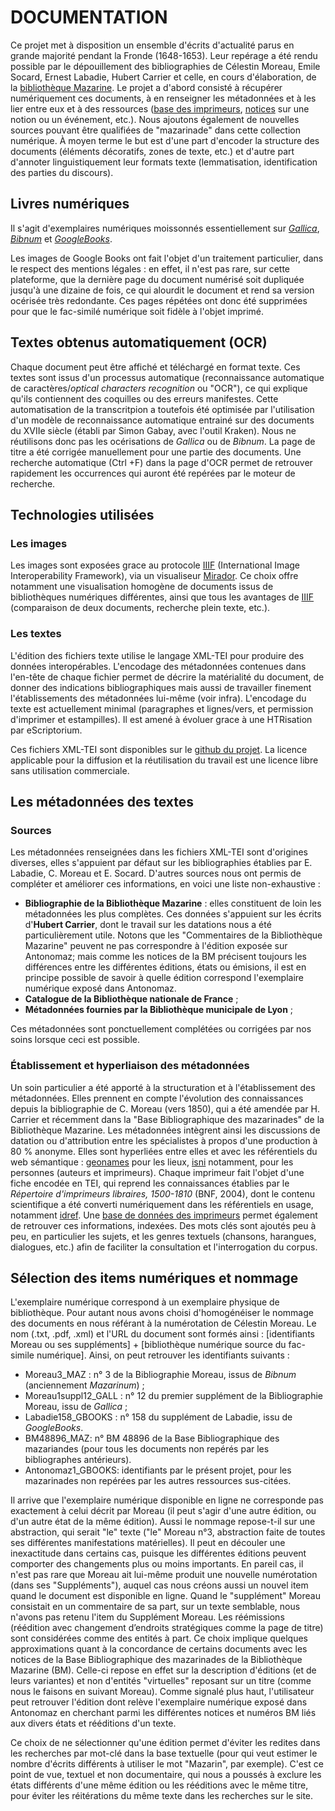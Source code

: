 # DOCUMENTATION 

Ce projet met à disposition un ensemble d'écrits d'actualité parus en grande majorité pendant la Fronde (1648-1653). Leur repérage a été rendu possible par le dépouillement des bibliographies de Célestin Moreau, Emile Socard, Ernest Labadie, Hubert Carrier et celle, en cours d'élaboration, de la [bibliothèque Mazarine](https://mazarinades.bibliotheque-mazarine.fr/). Le projet a d'abord consisté à récupérer numériquement ces documents, à en renseigner les métadonnées et à les lier entre eux et à des ressources ([base des imprimeurs](https://antonomaz.huma-num.fr/exist/apps/Antonomaz/imprimeurs.html?collection=imprimeurs), [notices](https://antonomaz.huma-num.fr/exist/apps/Antonomaz/notices.html?collection=notices) sur une notion ou un événement, etc.). Nous ajoutons également de nouvelles sources pouvant être qualifiées de "mazarinade" dans cette collection numérique. À moyen terme le but est d'une part d'encoder la structure des documents (éléments décoratifs, zones de texte, etc.) et d'autre part d'annoter linguistiquement leur formats texte (lemmatisation, identification des parties du discours).

## Livres numériques

Il s'agit d'exemplaires numériques moissonnés essentiellement sur *[Gallica](https://gallica.bnf.fr/)*, *[Bibnum](https://bibnum.institutdefrance.fr/)* et *[GoogleBooks](https://books.google.fr/)*. 

Les images de Google Books ont fait l'objet d'un traitement particulier, dans le respect des mentions légales : en effet, il n'est pas rare, sur cette plateforme, que la dernière page du document numérisé soit dupliquée jusqu'à une dizaine de fois, ce qui alourdit le document et rend sa version océrisée très redondante. Ces pages répétées ont donc été supprimées pour que le fac-similé numérique soit fidèle à l'objet imprimé.

## Textes obtenus automatiquement (OCR)

Chaque document peut être affiché et téléchargé en format texte. Ces textes sont issus d'un processus automatique (reconnaissance automatique de caractères/_optical characters recognition_ ou "OCR"), ce qui explique qu'ils contiennent des coquilles ou des erreurs manifestes. Cette automatisation de la transcritpion a toutefois été optimisée par l'utilisation d'un modèle de reconnaissance automatique entrainé sur des documents du XVIIe siècle (établi par Simon Gabay, avec l'outil Kraken). Nous ne réutilisons donc pas les océrisations de _Gallica_ ou de _Bibnum_. La page de titre a été corrigée manuellement pour une partie des documents. Une recherche automatique (Ctrl +F) dans la page d'OCR permet de retrouver rapidement les occurrences qui auront été repérées par le moteur de recherche.

## Technologies utilisées

### Les images

Les images sont exposées grace au protocole [IIIF](https://iiif.io/) (International Image Interoperability Framework), via un visualiseur [Mirador](https://projectmirador.org/). Ce choix offre notamment une visualisation homogène de documents issus de bibliothèques numériques différentes, ainsi que tous les avantages de [IIIF](https://training.iiif.io/intro-to-iiif/) (comparaison de deux documents, recherche plein texte, etc.).

### Les textes 

L'édition des fichiers texte utilise le langage XML-TEI pour produire des données interopérables. L'encodage des métadonnées contenues dans l'en-tête de chaque fichier permet de décrire la matérialité du document, de donner des indications bibliographiques mais aussi de travailler finement l'établissements des métadonnées lui-même (voir infra). L'encodage du texte est actuellement minimal (paragraphes et lignes/vers, et permission d'imprimer et estampilles). Il est amené à évoluer grace à une HTRisation par eScriptorium.

Ces fichiers XML-TEI sont disponibles sur le [github du projet](https://github.com/Antonomaz/Corpus). La licence applicable pour la diffusion et la réutilisation du travail est une licence libre sans utilisation commerciale.

## Les métadonnées des textes

### Sources

Les métadonnées renseignées dans les fichiers XML-TEI sont d'origines diverses, elles s'appuient par défaut sur les bibliographies établies par E. Labadie, C. Moreau et E. Socard. D'autres sources nous ont permis de compléter et améliorer ces informations, en voici une liste non-exhaustive :
- **Bibliographie de la Bibliothèque Mazarine** : elles constituent de loin les métadonnées les plus complètes. Ces données s'appuient sur les écrits d'**Hubert Carrier**, dont le travail sur les datations nous a été particulièrement utile. Notons que les "Commentaires de la Bibliothèque Mazarine" peuvent ne pas correspondre à l'édition exposée sur Antonomaz; mais comme les notices de la BM précisent toujours les différences entre les différentes éditions, états ou émisions, il est en principe possible de savoir à quelle édition correspond l'exemplaire numérique exposé dans Antonomaz.
- **Catalogue de la Bibliothèque nationale de France** ;
- **Métadonnées fournies par la Bibliothèque municipale de Lyon** ;

Ces métadonnées sont ponctuellement complétées ou corrigées par nos soins lorsque ceci est possible.

### Établissement et hyperliaison des métadonnées

Un soin particulier a été apporté à la structuration et à l'établissement des métadonnées. Elles prennent en compte l'évolution des connaissances depuis la bibliographie de C. Moreau (vers 1850), qui a été amendée par H. Carrier et récemment dans la "Base Bibliographique des mazarinades" de la Bibliothèque Mazarine. Les métadonnées intègrent ainsi les discussions de datation ou d'attribution entre les spécialistes à propos d'une production à 80 % anonyme. Elles sont hyperliées entre elles et avec les référentiels du web sémantique : [geonames](https://www.geonames.org/) pour les lieux, [isni](https://isni.org/) notamment, pour les personnes (auteurs et imprimeurs). Chaque imprimeur fait l'objet d'une fiche encodée en TEI, qui reprend les connaissances établies par le _Répertoire d'imprimeurs libraires, 1500-1810_ (BNF, 2004), dont le contenu scientifique a été converti numériquement dans les référentiels en usage, notamment [idref](https://www.idref.fr/). Une [base de données des imprimeurs](https://antonomaz.huma-num.fr/exist/apps/Antonomaz/imprimeurs.html?collection=imprimeurs) permet également de retrouver ces informations, indexées.
Des mots clés sont ajoutés peu à peu, en particulier les sujets, et les genres textuels (chansons, harangues, dialogues, etc.) afin de faciliter la consultation et l'interrogation du corpus.

## Sélection des items numériques et nommage

L'exemplaire numérique correspond à un exemplaire physique de bibliothèque. Pour autant nous avons choisi d'homogénéiser le nommage des documents en nous référant à la numérotation de Célestin Moreau. Le nom (.txt, .pdf, .xml) et l'URL du document  sont formés ainsi : [identifiants Moreau ou ses suppléments] + [bibliothèque numérique source du fac-simile numérique]. 
Ainsi, on peut retrouver les identifiants suivants : 
- Moreau3_MAZ : n° 3 de la Bibliographie Moreau, issus de _Bibnum_ (anciennement _Mazarinum_) ;
- Moreau1suppl12_GALL : n° 12 du premier supplément de la Bibliographie Moreau, issu de _Gallica_ ;
- Labadie158_GBOOKS : n° 158 du supplément de Labadie, issu de _GoogleBooks_.
- BM48896_MAZ: n° BM 48896 de la Base Bibliographique des mazariandes (pour tous les documents non repérés par les bibliographes antérieurs).
- Antonomaz1_GBOOKS: identifiants par le présent projet, pour les mazarinades non repérées par les autres ressources sus-citées.

Il arrive que l'exemplaire numérique disponible en ligne ne corresponde pas exactement à celui décrit par Moreau (il peut s'agir d'une autre édition, ou d'un autre état de la même édition). Aussi le nommage repose-t-il sur une abstraction, qui serait "le" texte ("le" Moreau n°3, abstraction faite de toutes ses différentes manifestations matérielles).
Il peut en découler une inexactitude dans certains cas, puisque les différentes éditions peuvent comporter des changements plus ou moins importants. En pareil cas, il n'est pas rare que Moreau ait lui-même produit une nouvelle numérotation (dans ses "Suppléments"), auquel cas nous créons aussi un nouvel item quand le document est disponible en ligne. Quand le "supplément" Moreau consistait en un commentaire de sa part, sur un texte semblable, nous n'avons pas retenu l'item du Supplément Moreau.
Les réémissions (réédition avec changement d’endroits stratégiques comme la page de titre) sont considérées comme des entités à part.
Ce choix implique quelques approximations quant à la concordance de certains documents avec les notices de la Base Bibliographique des mazarinades de la Bibliothèque Mazarine (BM). Celle-ci repose en effet sur la description d'éditions (et de leurs variantes) et non d'entités "virtuelles" reposant sur un titre (comme nous le faisons en suivant Moreau). Comme signalé plus haut, l'utilisateur peut retrouver l'édition dont relève l'exemplaire numérique exposé dans Antonomaz en cherchant parmi les différentes notices et numéros BM liés aux divers états et rééditions d'un texte.

Ce choix de ne sélectionner qu'une édition permet d'éviter les redites dans les recherches par mot-clé dans la base textuelle (pour qui veut estimer le nombre d'écrits différents à utiliser le mot "Mazarin", par exemple). C'est ce point de vue, textuel et non documentaire, qui nous a poussés à exclure les états différents d'une même édition ou les rééditions avec le même titre, pour éviter les réitérations du même texte dans les recherches sur le site. 
